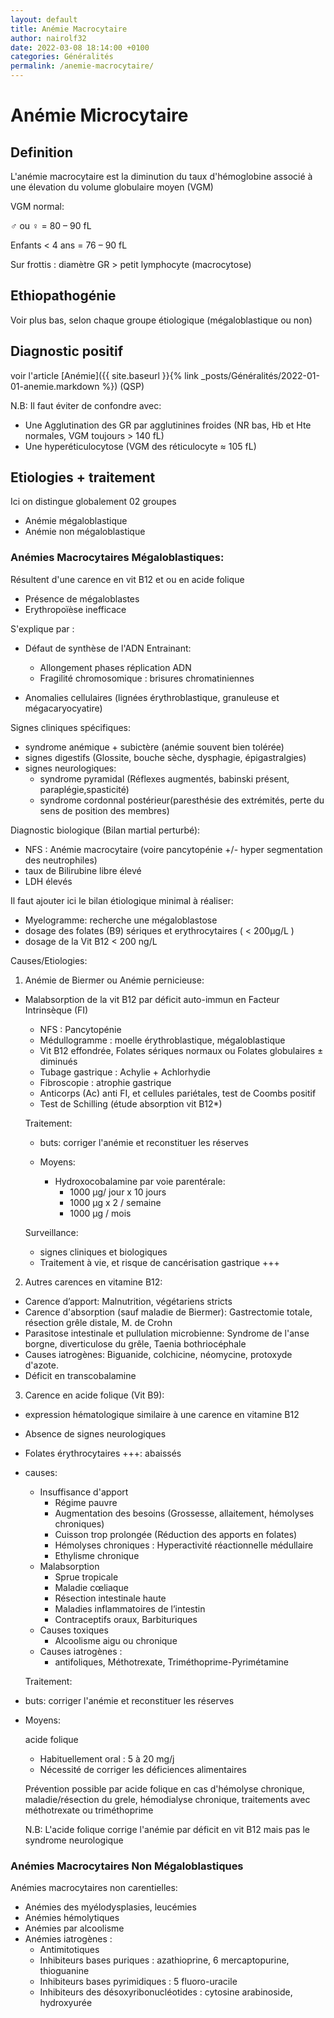 ```yaml
---
layout: default
title: Anémie Macrocytaire
author: nairolf32
date: 2022-03-08 18:14:00 +0100
categories: Généralités
permalink: /anemie-macrocytaire/
---
```


# Anémie Microcytaire

## Definition

L'anémie macrocytaire est la diminution du taux d'hémoglobine associé à une élevation du volume globulaire moyen (VGM)

VGM normal:

♂ ou ♀ = 80 – 90 fL

Enfants < 4 ans = 76 – 90 fL

Sur frottis : diamètre GR > petit lymphocyte (macrocytose)


## Ethiopathogénie

Voir plus bas, selon chaque groupe étiologique (mégaloblastique ou non)

## Diagnostic positif

voir l'article [Anémie]({{ site.baseurl }}{% link _posts/Généralités/2022-01-01-anemie.markdown %}) (QSP)

N.B: Il faut éviter de confondre avec:

- Une Agglutination des GR par agglutinines froides (NR bas, Hb et Hte normales, VGM toujours > 140 fL)
- Une hyperéticulocytose (VGM des réticulocyte ≈ 105 fL)

## Etiologies + traitement

Ici on distingue globalement 02 groupes

- Anémie mégaloblastique
- Anémie non mégaloblastique

### Anémies Macrocytaires Mégaloblastiques:

Résultent d'une carence en vit B12 et ou en acide folique

- Présence de mégaloblastes
- Erythropoïèse inefficace

S'explique par :

- Défaut de synthèse de l'ADN Entrainant:

  - Allongement phases réplication ADN
  - Fragilité chromosomique : brisures chromatiniennes

- Anomalies cellulaires (lignées érythroblastique, granuleuse et mégacaryocyatire)


Signes cliniques spécifiques:

- syndrome anémique + subictère (anémie souvent bien tolérée)
- signes digestifs (Glossite, bouche sèche, dysphagie, épigastralgies)
- signes neurologiques:
  - syndrome pyramidal (Réflexes augmentés, babinski présent,  paraplégie,spasticité)
  - syndrome cordonnal postérieur(paresthésie des extrémités, perte du sens de position des membres)

Diagnostic biologique (Bilan martial perturbé):

- NFS : Anémie macrocytaire (voire pancytopénie +/- hyper segmentation des neutrophiles) 
- taux de Bilirubine libre élevé
- LDH élevés

Il faut ajouter ici le bilan étiologique minimal à réaliser:

- Myelogramme: recherche une mégaloblastose
- dosage des folates (B9) sériques et erythrocytaires ( < 200µg/L
)
- dosage de la Vit B12 < 200 ng/L

Causes/Etiologies:

1. Anémie de Biermer ou Anémie pernicieuse:

  - Malabsorption de la vit B12 par déficit auto-immun en Facteur Intrinsèque (FI)

    - NFS : Pancytopénie
    - Médullogramme : moelle érythroblastique, mégaloblastique
    - Vit B12 effondrée, Folates sériques normaux ou Folates globulaires ± diminués
    - Tubage gastrique : Achylie + Achlorhydie
    - Fibroscopie : atrophie gastrique
    - Anticorps (Ac) anti FI, et cellules pariétales, test de Coombs positif
    - Test de Schilling (étude absorption vit B12*)

    Traitement:
    - buts: corriger l'anémie et reconstituer les réserves
    - Moyens:

      - Hydroxocobalamine par voie parentérale:
        - 1000 µg/ jour x 10 jours
        - 1000 µg x 2 / semaine
        - 1000 µg / mois

    Surveillance: 
      - signes cliniques et biologiques
      - Traitement à vie, et risque de cancérisation gastrique +++

2. Autres carences en vitamine B12:

- Carence d’apport: Malnutrition, végétariens stricts
- Carence d'absorption (sauf maladie de Biermer): Gastrectomie totale, résection grêle distale, M. de Crohn
- Parasitose intestinale et pullulation microbienne: Syndrome de l'anse borgne, diverticulose du grêle, Taenia bothriocéphale
- Causes iatrogènes: Biguanide, colchicine, néomycine, protoxyde d'azote.
- Déficit en transcobalamine

3. Carence en acide folique (Vit B9):

  - expression hématologique similaire à une carence en vitamine B12
  - Absence de signes neurologiques
  - Folates érythrocytaires +++: abaissés
  - causes:
    - Insuffisance d'apport
      - Régime pauvre
      - Augmentation des besoins (Grossesse, allaitement, hémolyses chroniques)
      - Cuisson trop prolongée (Réduction des apports en folates)
      - Hémolyses chroniques : Hyperactivité réactionnelle médullaire
      - Ethylisme chronique
    - Malabsorption
      - Sprue tropicale
      - Maladie cœliaque
      - Résection intestinale haute
      - Maladies inflammatoires de l’intestin
      - Contraceptifs oraux, Barbituriques
    - Causes toxiques
      - Alcoolisme aigu ou chronique
    - Causes iatrogènes : 
      - antifoliques, Méthotrexate, Triméthoprime-Pyrimétamine

    Traitement:
  - buts: corriger l'anémie et reconstituer les réserves
  - Moyens:

    acide folique
      - Habituellement oral : 5 à 20 mg/j
      - Nécessité de corriger les déficiences alimentaires

    Prévention possible par acide folique en cas d'hémolyse chronique, maladie/résection du grele, hémodialyse chronique, traitements avec méthotrexate ou triméthoprime

    N.B: L'acide folique corrige l'anémie par déficit en vit B12 mais pas le syndrome neurologique

### Anémies Macrocytaires Non Mégaloblastiques

Anémies macrocytaires non carentielles:

- Anémies des myélodysplasies, leucémies
- Anémies hémolytiques 
- Anémies par alcoolisme
- Anémies iatrogènes : 
  - Antimitotiques
  - Inhibiteurs bases puriques : azathioprine, 6 mercaptopurine,  thioguanine
  - Inhibiteurs bases pyrimidiques : 5 fluoro-uracile
  - Inhibiteurs des désoxyribonucléotides : cytosine arabinoside, hydroxyurée

